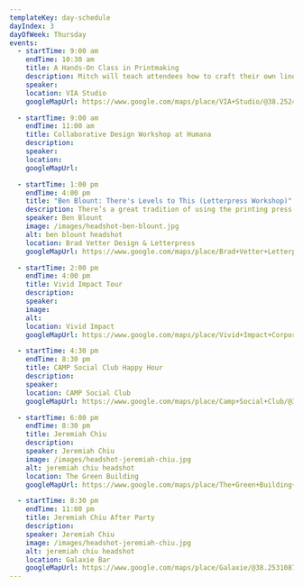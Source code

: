 ```yaml
---
templateKey: day-schedule
dayIndex: 3
dayOfWeek: Thursday
events:
  - startTime: 9:00 am
    endTime: 10:30 am
    title: A Hands-On Class in Printmaking
    description: Mitch will teach attendees how to craft their own linoleum block stamps. The stamps will be relatively small and used later in the demonstration to stamp one another's "passports" - small, handmade zine-style booklets that attendees can take with them. We'll also be discussing the benefits of using real techniques versus plug-ins and how best to incorporate the technique into digital work.
    speaker:
    location: VIA Studio
    googleMapUrl: https://www.google.com/maps/place/VIA+Studio/@38.2524625,-85.7420979,17z/data=!3m1!4b1!4m5!3m4!1s0x886972dec5cc9407:0xb6df1269286cc200!8m2!3d38.2524583!4d-85.7399092

  - startTime: 9:00 am
    endTime: 11:00 am
    title: Collaborative Design Workshop at Humana
    description:
    speaker:
    location:
    googleMapUrl:

  - startTime: 1:00 pm
    endTime: 4:00 pm
    title: "Ben Blount: There's Levels to This (Letterpress Workshop)"
    description: There’s a great tradition of using the printing press to create material to inspire, to educate, to motivate, and to inform. As designers and communicators, we will carry on that tradition by printing posters with important messages that are worth sharing. Bring your big ideas and we will be building our compositions in real time with multiple passes through the press. Wood type will be our weapon of choice in building layers of text and meaning onto our prints. Both new and experienced printers should come ready to explore some new approaches, create in a collaborative environment, and get inky.
    speaker: Ben Blount
    image: /images/headshot-ben-blount.jpg
    alt: ben blount headshot
    location: Brad Vetter Design & Letterpress
    googleMapUrl: https://www.google.com/maps/place/Brad+Vetter+Letterpress+Studio/@38.2358421,-85.739893,17z/data=!3m1!4b1!4m5!3m4!1s0x88690d3245c5973f:0xed2d901d34dc93c!8m2!3d38.2358379!4d-85.7377043

  - startTime: 2:00 pm
    endTime: 4:00 pm
    title: Vivid Impact Tour
    description:
    speaker:
    image:
    alt:
    location: Vivid Impact
    googleMapUrl: https://www.google.com/maps/place/Vivid+Impact+Corporation/@38.214342,-85.5684667,17z/data=!3m1!4b1!4m5!3m4!1s0x8869a03429515c89:0x2d174ab00089d9b7!8m2!3d38.2143378!4d-85.566278

  - startTime: 4:30 pm
    endTime: 8:30 pm
    title: CAMP Social Club Happy Hour
    description:
    speaker:
    location: CAMP Social Club
    googleMapUrl: https://www.google.com/maps/place/Camp+Social+Club/@38.2384117,-85.7625941,15z/data=!4m5!3m4!1s0x0:0xa7a182d1365e0416!8m2!3d38.2384117!4d-85.7625941

  - startTime: 6:00 pm
    endTime: 8:30 pm
    title: Jeremiah Chiu
    description:
    speaker: Jeremiah Chiu
    image: /images/headshot-jeremiah-chiu.jpg
    alt: jeremiah chiu headshot
    location: The Green Building
    googleMapUrl: https://www.google.com/maps/place/The+Green+Building+Gallery/@38.2531311,-85.7409124,17z/data=!3m1!4b1!4m5!3m4!1s0x886972c4540d0bbb:0xc2c0dbc60d495f14!8m2!3d38.2531269!4d-85.7387237

  - startTime: 8:30 pm
    endTime: 11:00 pm
    title: Jeremiah Chiu After Party
    description:
    speaker: Jeremiah Chiu
    image: /images/headshot-jeremiah-chiu.jpg
    alt: jeremiah chiu headshot
    location: Galaxie Bar
    googleMapUrl: https://www.google.com/maps/place/Galaxie/@38.2531087,-85.740866,17z/data=!3m1!4b1!4m5!3m4!1s0x886972c4540d0bbb:0xe7a561065a1c7915!8m2!3d38.2531045!4d-85.7386773
---
```

